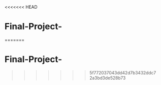 <<<<<<< HEAD
# Final-Project-
=======
# Final-Project-
>>>>>>> 5f772037043dd42d7b3432ddc72a3bd3de528b73
